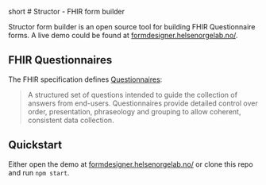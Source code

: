 short # Structor - FHIR form builder

Structor form builder is an open source tool for building FHIR Questionnaire forms. A live demo could be found at [formdesigner.helsenorgelab.no/](https://formdesigner.helsenorgelab.no/).

## FHIR Questionnaires

The FHIR specification defines [Questionnaires](https://www.hl7.org/fhir/questionnaire.html): 

> A structured set of questions intended to guide the collection of answers from end-users. Questionnaires provide detailed control over order, presentation, phraseology and grouping to allow coherent, consistent data collection.

## Quickstart

Either open the demo at [formdesigner.helsenorgelab.no/](https://formdesigner.helsenorgelab.no/) or clone this repo and run `npm start`.